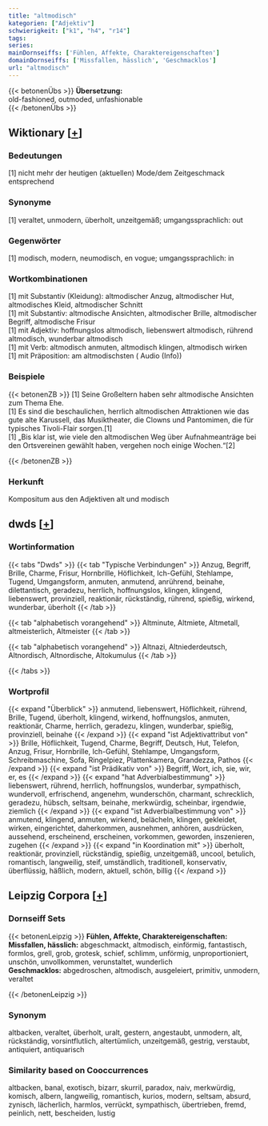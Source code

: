 ```yaml
---
title: "altmodisch"
kategorien: ["Adjektiv"]
schwierigkeit: ["k1", "h4", "r14"]
tags:
series:
mainDornseiffs: ['Fühlen, Affekte, Charaktereigenschaften']
domainDornseiffs: ['Missfallen, hässlich', 'Geschmacklos']
url: "altmodisch"
---
```


{{< betonenÜbs >}}
**Übersetzung:**  
old-fashioned, outmoded, unfashionable  
{{< /betonenÜbs >}}

## Wiktionary [[+](https://de.wiktionary.org/wiki/altmodisch)]

### Bedeutungen
[1] nicht mehr der heutigen (aktuellen) Mode/dem Zeitgeschmack entsprechend  

### Synonyme
[1] veraltet, unmodern, überholt, unzeitgemäß; umgangssprachlich: out  

### Gegenwörter
[1] modisch, modern, neumodisch, en vogue; umgangssprachlich: in  

### Wortkombinationen
[1] mit Substantiv (Kleidung): altmodischer Anzug, altmodischer Hut, altmodisches Kleid, altmodischer Schnitt  
[1] mit Substantiv: altmodische Ansichten, altmodischer Brille, altmodischer Begriff, altmodische Frisur  
[1] mit Adjektiv: hoffnungslos altmodisch, liebenswert altmodisch, rührend altmodisch, wunderbar altmodisch  
[1] mit Verb: altmodisch anmuten, altmodisch klingen, altmodisch wirken  
[1] mit Präposition: am altmodischsten ( Audio (Info))  

### Beispiele
{{< betonenZB >}}
[1] Seine Großeltern haben sehr altmodische Ansichten zum Thema Ehe.  
[1] Es sind die beschaulichen, herrlich altmodischen Attraktionen wie das gute alte Karussell, das Musiktheater, die Clowns und Pantomimen, die für typisches Tivoli-Flair sorgen.[1]  
[1] „Bis klar ist, wie viele den altmodischen Weg über Aufnahmeanträge bei den Ortsvereinen gewählt haben, vergehen noch einige Wochen.“[2]  

{{< /betonenZB >}}
### Herkunft
Kompositum aus den Adjektiven alt und modisch  



## dwds [[+](https://www.dwds.de/wb/altmodisch)]

### Wortinformation
{{< tabs "Dwds" >}}
{{< tab "Typische Verbindungen" >}}
Anzug, Begriff, Brille, Charme, Frisur, Hornbrille, Höflichkeit, Ich-Gefühl, Stehlampe, Tugend, Umgangsform, anmuten, anmutend, anrührend, beinahe, dilettantisch, geradezu, herrlich, hoffnungslos, klingen, klingend, liebenswert, provinziell, reaktionär, rückständig, rührend, spießig, wirkend, wunderbar, überholt
{{< /tab >}}

{{< tab "alphabetisch vorangehend" >}}
Altminute, Altmiete, Altmetall, altmeisterlich, Altmeister
{{< /tab >}}

{{< tab "alphabetisch vorangehend" >}}
Altnazi, Altniederdeutsch, Altnordisch, Altnordische, Altokumulus
{{< /tab >}}

{{< /tabs >}}

### Wortprofil
{{< expand "Überblick" >}} anmutend, liebenswert, Höflichkeit, rührend, Brille, Tugend, überholt, klingend, wirkend, hoffnungslos, anmuten, reaktionär, Charme, herrlich, geradezu, klingen, wunderbar, spießig, provinziell, beinahe {{< /expand >}}
{{< expand "ist Adjektivattribut von" >}} Brille, Höflichkeit, Tugend, Charme, Begriff, Deutsch, Hut, Telefon, Anzug, Frisur, Hornbrille, Ich-Gefühl, Stehlampe, Umgangsform, Schreibmaschine, Sofa, Ringelpiez, Plattenkamera, Grandezza, Pathos {{< /expand >}}
{{< expand "ist Prädikativ von" >}} Begriff, Wort, ich, sie, wir, er, es {{< /expand >}}
{{< expand "hat Adverbialbestimmung" >}} liebenswert, rührend, herrlich, hoffnungslos, wunderbar, sympathisch, wundervoll, erfrischend, angenehm, wunderschön, charmant, schrecklich, geradezu, hübsch, seltsam, beinahe, merkwürdig, scheinbar, irgendwie, ziemlich {{< /expand >}}
{{< expand "ist Adverbialbestimmung von" >}} anmutend, klingend, anmuten, wirkend, belächeln, klingen, gekleidet, wirken, eingerichtet, daherkommen, ausnehmen, anhören, ausdrücken, aussehend, erscheinend, erscheinen, vorkommen, geworden, inszenieren, zugehen {{< /expand >}}
{{< expand "in Koordination mit" >}} überholt, reaktionär, provinziell, rückständig, spießig, unzeitgemäß, uncool, betulich, romantisch, langweilig, steif, umständlich, traditionell, konservativ, überflüssig, häßlich, modern, aktuell, schön, billig {{< /expand >}}

## Leipzig Corpora [[+](https://corpora.uni-leipzig.de/en/res?word=altmodisch&corpusId=deu_newscrawl-public_2018)]

### Dornseiff Sets
{{< betonenLeipzig >}}
**Fühlen, Affekte, Charaktereigenschaften:**  
**Missfallen, hässlich:** abgeschmackt, altmodisch, einförmig, fantastisch, formlos, grell, grob, grotesk, schief, schlimm, unförmig, unproportioniert, unschön, unvollkommen, verunstaltet, wunderlich  
**Geschmacklos:** abgedroschen, altmodisch, ausgeleiert, primitiv, unmodern, veraltet  

{{< /betonenLeipzig >}}

### Synonym
altbacken, veraltet, überholt, uralt, gestern, angestaubt, unmodern, alt, rückständig, vorsintflutlich, altertümlich, unzeitgemäß, gestrig, verstaubt, antiquiert, antiquarisch


### Similarity based on Cooccurrences
altbacken, banal, exotisch, bizarr, skurril, paradox, naiv, merkwürdig, komisch, albern, langweilig, romantisch, kurios, modern, seltsam, absurd, zynisch, lächerlich, harmlos, verrückt, sympathisch, übertrieben, fremd, peinlich, nett, bescheiden, lustig

